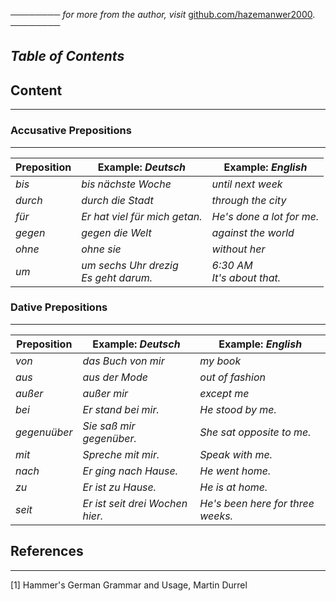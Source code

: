 ──────── *for more from the author, visit* [github.com/hazemanwer2000](https://github.com/hazemanwer2000). ────────
## *Table of Contents*

## Content
---
### Accusative Prepositions
---

| Preposition | Example: *Deutsch*                        | Example: *English*              |
| ----------- | ----------------------------------------- | ------------------------------- |
| *bis*       | *bis nächste Woche*                       | *until next week*               |
| *durch*     | *durch die Stadt*                         | *through the city*              |
| *für*       | *Er hat viel für mich getan.*             | *He's done a lot for me.*       |
| *gegen*     | *gegen die Welt*                          | *against the world*             |
| *ohne*      | *ohne sie*                                | *without her*                   |
| *um*        | *um sechs Uhr drezig*<br>*Es geht darum.* | *6:30 AM*<br>*It's about that.* |
### Dative Prepositions
---

| Preposition  | Example: *Deutsch*              | Example: *English*                |
| ------------ | ------------------------------- | --------------------------------- |
| *von*        | *das Buch von mir*              | *my book*                         |
| *aus*        | *aus der Mode*                  | *out of fashion*                  |
| *außer*      | *außer mir*                     | *except me*                       |
| *bei*        | *Er stand bei mir.*             | *He stood by me.*                 |
| *gegenuüber* | *Sie saß mir gegenüber.*        | *She sat opposite to me.*         |
| *mit*        | *Spreche mit mir.*              | *Speak with me.*                  |
| *nach*       | *Er ging nach Hause.*           | *He went home.*                   |
| *zu*         | *Er ist zu Hause.*              | *He is at home.*                  |
| *seit*       | *Er ist seit drei Wochen hier.* | *He's been here for three weeks.* |
## References
---
[1] Hammer's German Grammar and Usage, Martin Durrel